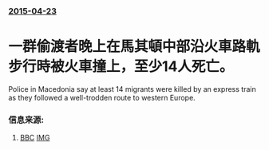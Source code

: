 ### [2015-04-23](/news/2015/04/23/index.md)

##### 
# 一群偷渡者晚上在馬其頓中部沿火車路軌步行時被火車撞上，至少14人死亡。 

Police in Macedonia say at least 14 migrants were killed by an express train as they followed a well-trodden route to western Europe.


### 信息来源:

1. [BBC](http://www.bbc.com/news/world-europe-32445926) [IMG](https://ichef.bbci.co.uk/news/1024/media/images/82546000/jpg/_82546317_026897784-1.jpg)
